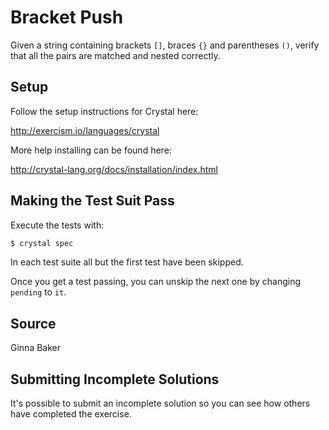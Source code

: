 # Bracket Push

Given a string containing brackets `[]`, braces `{}` and parentheses `()`,
verify that all the pairs are matched and nested correctly.

## Setup

Follow the setup instructions for Crystal here:

http://exercism.io/languages/crystal

More help installing can be found here:

http://crystal-lang.org/docs/installation/index.html

## Making the Test Suit Pass

Execute the tests with:

```bash
$ crystal spec
```

In each test suite all but the first test have been skipped.

Once you get a test passing, you can unskip the next one by changing `pending` to `it`.

## Source

Ginna Baker

## Submitting Incomplete Solutions
It's possible to submit an incomplete solution so you can see how others have completed the exercise.
